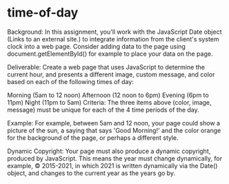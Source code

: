 # time-of-day

Background: In this assignment, you'll work with the JavaScript Date object (Links to an external site.) to integrate information from the client's system clock into a web page.  Consider adding data to the page using document.getElementById() for example to place your data on the page.

Deliverable: Create a web page that uses JavaScript to determine the current hour, and presents a different image, custom message, and color based on each of the following times of day:

Morning (5am to 12 noon)
Afternoon (12 noon to 6pm)
Evening (6pm to 11pm)
Night (11pm to 5am)
Criteria: The three items above (color, image, message) must be unique for each of the 4 time periods of the day.

Example: For example, between 5am and 12 noon, your page could show a picture of the sun, a saying that says 'Good Morning!' and the color orange for the background of the page, or perhaps a different style.

Dynamic Copyright: Your page must also produce a dynamic copyright, produced by JavaScript.  This means the year must change dynamically, for example, © 2015-2021, in which 2021 is written dynamically via the Date() object, and changes to the current year as the years go by.
